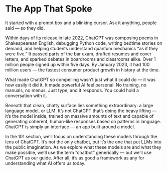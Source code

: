 # The App That Spoke

It started with a prompt box and a blinking cursor. Ask it anything, people said — so they did.

Within days of its release in late 2022, ChatGPT was composing poems in Shakespearean English, debugging Python code, writing bedtime stories on demand, and helping students understand quantum mechanics “as if they were five.” It passed parts of the bar exam, drafted resumes and cover letters, and sparked debates in boardrooms and classrooms alike. Over 1 million people signed up within five days. By January 2023, it had 100 million users — the fastest consumer product growth in history at the time.

What made ChatGPT so compelling wasn’t just what it could do — it was how easily it did it. It made powerful AI feel personal. No training, no manuals, no menus. Just type, and it responds. You could hold a conversation with it.

Beneath that clean, chatty surface lies something extraordinary: a large language model, or LLM. It’s not ChatGPT that’s doing the heavy lifting — it’s the model inside, trained on massive amounts of text and capable of generating coherent, human-like responses based on patterns in language. ChatGPT is simply an interface — an app built around a model.

In the 101 section, we’ll focus on understanding these models through the lens of ChatGPT. It’s not the only chatbot, but it’s the one that put LLMs into the public imagination. As we explore what these models are and what they make possible, we’ll use the term “chatbot” generically — but we’ll use ChatGPT as our guide. After all, it’s as good a framework as any for understanding what AI offers us today.
